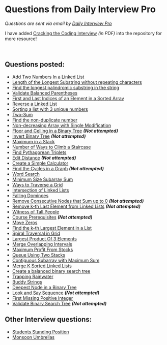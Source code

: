 # Questions from Daily Interview Pro

*Questions are sent via email by [Daily Interview Pro](https://www.techseries.dev/daily)*  

I have added [Cracking the Coding Interview](https://github.com/alxerg/Books-1/blob/master/Cracking%20the%20Coding%20Interview%2C%206th%20Edition%20189%20Programming%20Questions%20and%20Solutions.pdf) *(in PDF)* into the repository for more resource!  
  
<br>
  
## Questions posted:
- [Add Two Numbers In a Linked List](/AddTwoNumbersinLinkedList.py) 
- [Length of the Longest Substring without repeating characters](/LongestSubstringWORepeating.py)
- [Find the longest palindromic substring in the string](/LongestPalindrome.py)
- [Validate Balanced Parentheses](/ValidateParentheses.py)
- [First and Last Indices of an Element in a Sorted Array](/FirstandLastIndicesofSortedArr.py)
- [Reverse a Linked List](/ReverseLinkedList.py) 
- [Sorting a list with 3 unique numbers]('/SortingListwith3uniqueNumbers.py')
- [Two-Sum](/TwoSum.py)
- [Find the non-duplicate number](/FindNonDuplicateNumber.py)
- [Non-decreasing Array with Single Modification](/Non-decreasingArraywithSingleModification.py)
- [Floor and Celling in a Binary Tree](/FloorCellingBinaryTree.py) ***(Not attempted)***
- [Invert Binary Tree](/InvertBinaryTree.py) ***(Not attempted)***
- [Maximum in a Stack](/MaximumStack.py)
- [Number of Ways to Climb a Staircase](/NumWaytoClimbStairs.py)
- [Find Pythagorean Triplets](/PythagoreanTriplets.py)
- [Edit Distance](/EditDistance.py) ***(Not attempted)***
- [Create a Simple Calculator](/SimpleCalculator.py)
- [Find the Cycles in a Graph](/CyclesInGraph.py) ***(Not attempted)***
- [Word Search](/WordSearch.py)
- [Minimum Size Subarray Sum](/MinimumSizeSubarraySum.py)
- [Ways to Traverse a Grid](/TraverseGrid.py)
- [Intersection of Linked Lists](/IntersectionOfLinkedLists.py)
- [Falling Dominoes](/FallingDominoes.py)
- [Remove Consecutive Nodes that Sum up to 0](/RemoveConsecutiveNodesSum.py) ***(Not attempted)***
- [Remove k-th Last Element from Linked Lists](/RemoveK-thLastElementFromLinkedLists.py) ***(Not attempted)***
- [Witness of Tall People](/WitnessOfTallPeople.py)
- [Course Prerequisites](/CoursePrerequisites.py) ***(Not attempted)***
- [Move Zeros](/MoveZeros.py)
- [Find the k-th Largest Element in a List](/FindKthLargestElementInList.py)
- [Spiral Traversal in Grid](/SpiralTraversalGrid.py)
- [Largest Product Of 3 Elements](/LargestProductOf3Elements.py)
- [Merge Overlapping Intervals](/MergeOverlappingIntervals.py)
- [Maximum Profit From Stocks](/MaximumProfitFromStocks.py)
- [Queue Using Two Stacks](/QueueUsingTwoStacks.py)
- [Contiguous Subarray with Maximum Sum](/ContiguousSubarrayWithMaximumSum.py)
- [Merge K Sorted Linked Lists](/MergeKSortedLinkedLists.py)
- [Create a balanced binary search tree](/CreateBalancedBinarySearchTree.py)
- [Trapping Rainwater](/TrappingRainwater.py)
- [Buddy Strings](/BuddyStrings.py)
- [Deepest Node in a Binary Tree](/DeepestNodeInBinaryTree.py)
- [Look and Say Sequence](/LookAndSaySequence.py) ***(Not attempted)***
- [First Missing Positive Integer](/FirstMissingPositiveInteger.py)
- [Validate Binary Search Tree](/ValidateBinarySearchTree.py) ***(Not attempted)***

## Other Interview questions:
- [Students Standing Position](/StudentsStandingPosition.py)
- [Monsoon Umbrellas](/MonsoonUmbrellas.py)